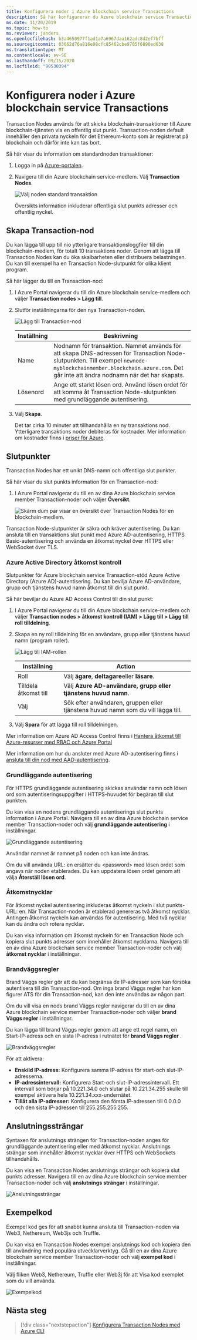 ```yaml
---
title: Konfigurera noder i Azure blockchain service Transactions
description: Så här konfigurerar du Azure blockchain service Transaction Nodes
ms.date: 11/20/2019
ms.topic: how-to
ms.reviewer: janders
ms.openlocfilehash: b3a4650977f1ad1a7a6967daa162adc8d2ef7bff
ms.sourcegitcommit: 03662d76a816e98cfc85462cbe9705f6890ed638
ms.translationtype: MT
ms.contentlocale: sv-SE
ms.lasthandoff: 09/15/2020
ms.locfileid: "90530394"
---
```

# <a name="configure-azure-blockchain-service-transaction-nodes"></a>Konfigurera noder i Azure blockchain service Transactions

Transaction Nodes används för att skicka blockchain-transaktioner till Azure blockchain-tjänsten via en offentlig slut punkt. Transaction-noden default innehåller den privata nyckeln för det Ethereum-konto som är registrerat på blockchain och därför inte kan tas bort.

Så här visar du information om standardnoden transaktioner:

1. Logga in på [Azure-portalen](https://portal.azure.com).
1. Navigera till din Azure blockchain service-medlem. Välj **Transaction Nodes**.

    ![Välj noden standard transaktion](./media/configure-transaction-nodes/nodes.png)

    Översikts information inkluderar offentliga slut punkts adresser och offentlig nyckel.

## <a name="create-transaction-node"></a>Skapa Transaction-nod

Du kan lägga till upp till nio ytterligare transaktionsloggfiler till din blockchain-medlem, för totalt 10 transaktions noder. Genom att lägga till Transaction Nodes kan du öka skalbarheten eller distribuera belastningen. Du kan till exempel ha en Transaction Node-slutpunkt för olika klient program.

Så här lägger du till en Transaction-nod:

1. I Azure Portal navigerar du till din Azure blockchain service-medlem och väljer **Transaction nodes > Lägg till**.
1. Slutför inställningarna för den nya Transaction-noden.

    ![Lägg till Transaction-nod](./media/configure-transaction-nodes/add-node.png)

    | Inställning | Beskrivning |
    |---------|-------------|
    | Name | Nodnamn för transaktion. Namnet används för att skapa DNS-adressen för Transaction Node-slutpunkten. Till exempel `newnode-myblockchainmember.blockchain.azure.com`. Det går inte att ändra nodnamn när det har skapats. |
    | Lösenord | Ange ett starkt lösen ord. Använd lösen ordet för att komma åt Transaction Node-slutpunkten med grundläggande autentisering.

1. Välj **Skapa**.

    Det tar cirka 10 minuter att tillhandahålla en ny transaktions nod. Ytterligare transaktions noder debiteras för kostnader. Mer information om kostnader finns i [priser för Azure](https://aka.ms/ABSPricing).

## <a name="endpoints"></a>Slutpunkter

Transaction Nodes har ett unikt DNS-namn och offentliga slut punkter.

Så här visar du slut punkts information för en Transaction-nod:

1. I Azure Portal navigerar du till en av dina Azure blockchain service member Transaction-noder och väljer **Översikt**.

    ![Skärm dum par visar en översikt över Transaction Nodes för en blockchain-medlem.](./media/configure-transaction-nodes/endpoints.png)

Transaction Node-slutpunkter är säkra och kräver autentisering. Du kan ansluta till en transaktions slut punkt med Azure AD-autentisering, HTTPS Basic-autentisering och använda en åtkomst nyckel över HTTPS eller WebSocket över TLS.

### <a name="azure-active-directory-access-control"></a>Azure Active Directory åtkomst kontroll

Slutpunkter för Azure blockchain service Transaction-stöd Azure Active Directory (Azure AD)-autentisering. Du kan bevilja Azure AD-användare, grupp och tjänstens huvud namn åtkomst till din slut punkt.

Så här beviljar du Azure AD Access Control till din slut punkt:

1. I Azure Portal navigerar du till din Azure blockchain service-medlem och väljer **Transaction nodes > åtkomst kontroll (IAM) > Lägg till > Lägg till roll tilldelning**.
1. Skapa en ny roll tilldelning för en användare, grupp eller tjänstens huvud namn (program roller).

    ![Lägg till IAM-rollen](./media/configure-transaction-nodes/add-role.png)

    | Inställning | Action |
    |---------|-------------|
    | Roll | Välj **ägare**, **deltagare**eller **läsare**.
    | Tilldela åtkomst till | Välj **Azure AD-användare, grupp eller tjänstens huvud namn**.
    | Välj | Sök efter användaren, gruppen eller tjänstens huvud namn som du vill lägga till.

1. Välj **Spara** för att lägga till roll tilldelningen.

Mer information om Azure AD Access Control finns i [Hantera åtkomst till Azure-resurser med RBAC och Azure Portal](../../role-based-access-control/role-assignments-portal.md)

Mer information om hur du ansluter med Azure AD-autentisering finns i [ansluta till din nod med AAD-autentisering](configure-aad.md).

### <a name="basic-authentication"></a>Grundläggande autentisering

För HTTPS grundläggande autentisering skickas användar namn och lösen ord som autentiseringsuppgifter i HTTPS-huvudet för begäran till slut punkten.

Du kan visa en nodens grundläggande autentiserings slut punkts information i Azure Portal. Navigera till en av dina Azure blockchain service member Transaction-noder och välj **grundläggande autentisering** i inställningar.

![Grundläggande autentisering](./media/configure-transaction-nodes/basic.png)

Användar namnet är namnet på noden och kan inte ändras.

Om du vill använda URL: en ersätter du \<password\> med lösen ordet som angavs när noden etablerades. Du kan uppdatera lösen ordet genom att välja **Återställ lösen ord**.

### <a name="access-keys"></a>Åtkomstnycklar

För åtkomst nyckel autentisering inkluderas åtkomst nyckeln i slut punkts-URL: en. När Transaction-noden är etablerad genereras två åtkomst nycklar. Antingen åtkomst nyckeln kan användas för autentisering. Med två nycklar kan du ändra och rotera nycklar.

Du kan visa information om åtkomst nyckeln för en Transaction Node och kopiera slut punkts adresser som innehåller åtkomst nycklarna. Navigera till en av dina Azure blockchain service member Transaction-noder och välj **åtkomst nycklar** i inställningar.

### <a name="firewall-rules"></a>Brandväggsregler

Brand Väggs regler gör att du kan begränsa de IP-adresser som kan försöka autentisera till din Transaction-nod.  Om inga brand Väggs regler har kon figurer ATS för din Transaction-nod, kan den inte användas av någon part.  

Om du vill visa en nods brand Väggs regler navigerar du till en av dina Azure blockchain service member Transaction-noder och väljer **brand Väggs regler** i inställningar.

Du kan lägga till brand Väggs regler genom att ange ett regel namn, en Start-IP-adress och en sista IP-adress i rutnätet för **brand Väggs regler** .

![Brandväggsregler](./media/configure-transaction-nodes/firewall-rules.png)

För att aktivera:

* **Enskild IP-adress:** Konfigurera samma IP-adress för start-och slut-IP-adresserna.
* **IP-adressintervall:** Konfigurera Start-och slut-IP-adressintervall. Ett intervall som börjar på 10.221.34.0 och slutar på 10.221.34.255 skulle till exempel aktivera hela 10.221.34.xxx-undernätet.
* **Tillåt alla IP-adresser:** Konfigurera den första IP-adressen till 0.0.0.0 och den sista IP-adressen till 255.255.255.255.

## <a name="connection-strings"></a>Anslutningssträngar

Syntaxen för anslutnings strängen för Transaction-noden anges för grundläggande autentisering eller med åtkomst nycklar. Anslutnings strängar som innehåller åtkomst nycklar över HTTPS och WebSockets tillhandahålls.

Du kan visa en Transaction Nodes anslutnings strängar och kopiera slut punkts adresser. Navigera till en av dina Azure blockchain service member Transaction-noder och välj **anslutnings strängar** i inställningar.

![Anslutningssträngar](./media/configure-transaction-nodes/connection-strings.png)

## <a name="sample-code"></a>Exempelkod

Exempel kod ges för att snabbt kunna ansluta till Transaction-noden via Web3, Nethereum, Web3js och Truffle.

Du kan visa en Transaction Nodes exempel anslutnings kod och kopiera den till användning med populära utvecklarverktyg. Gå till en av dina Azure blockchain service member Transaction-noder och välj **exempel kod** i inställningar.

Välj fliken Web3, Nethereum, Truffle eller Web3j för att Visa kod exemplet som du vill använda.

![Exempelkod](./media/configure-transaction-nodes/sample-code.png)

## <a name="next-steps"></a>Nästa steg

> [!div class="nextstepaction"]
> [Konfigurera Transaction Nodes med Azure CLI](manage-cli.md)
